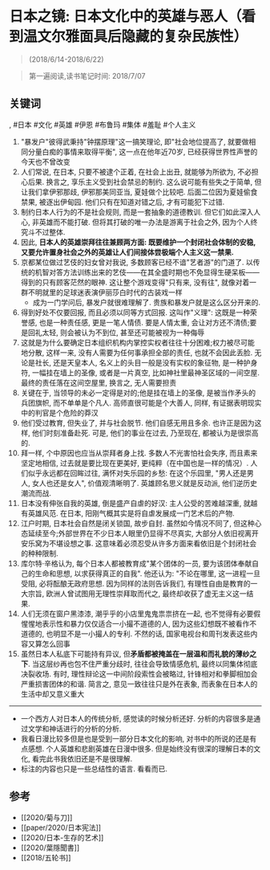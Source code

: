 # 日本之镜: 日本文化中的英雄与恶人（看到温文尔雅面具后隐藏的复杂民族性）

> (2018/6/14-2018/6/22)

> 第一遍阅读,读书笔记时间: 2018/7/07

## 关键词
, #日本 #文化 #英雄 #伊恩 #布鲁玛 #集体 #羞耻 #个人主义

1. "暴发户"彼得武秉持"钟摆原理"这一搞笑理论, 即"社会地位提高了, 就要做相同分量白痴的事情来取得平衡", 这一点在他年近70岁, 已经获得世界性声誉的今天也不曾改变
2. 人们常说, 在日本, 只要不被逮个正着, 在社会上出丑, 就能够为所欲为, 不必担心后果. 换言之, 享乐主义受到社会禁忌的制约. 这么说可能有些失之于简单, 但让我们拿伊邪那歧, 伊邪那美同亚当, 夏娃做个比较吧. 后面二位因为夏娃偷食禁果, 被逐出伊甸园. 他们只有在知道对错之后, 才有可能犯下过错.
3. 制约日本人行为的不是社会规则, 而是一套抽象的道德教训. 但它们如此深入人心, 非英雄而不能打破. 但将其打破的唯一办法是游离于社会之外, 因为个人终究斗不过整体.
4. 因此, **日本人的英雄崇拜往往兼顾两方面: 既要维护一个封闭社会体制的安稳, 又要允许置身社会之外的英雄让人们间接体尝极端个人主义这一禁果.**
5. 京都某位做过艺伎的妇女曾对我说, 多数顾客已经不谙"艺者游"的门道了. 以传统的机智对答方法训练出来的艺伎——在其全盛时期也不免显得生硬呆板——得到的只有顾客茫然的眼神. 这让整个游戏变得"只有来, 没有往", 就像对着一群不明就里的足球迷表演伊丽莎白时代的古装戏一样
    * 成为一门学问后, 暴发户就很难理解了. 贵族和暴发户就是这么区分开来的.
6. 得到好处不仅要回报, 而且必须以同等方式回报. 这叫作"义理": 这既是一种荣誉感, 也是一种责任感, 更是一笔人情债. 要是人情太重, 会让对方还不清债;要是回礼太轻, 则会被认为不到位, 甚至还可能被视为一种侮辱
7. 这就是为什么要确定日本组织机构内掌控实权者往往十分困难;权力被尽可能地分散, 这样一来, 没有人需要为任何事承担全部的责任, 也就不会因此丢脸. 无论是社长, 还是天皇本人, 名义上的头目一般是没有实权的象征物, 是一种护身符, 一幅挂在墙上的圣像, 或者是一片真空, 比如神社里最神圣区域的一间空屋. 最终的责任落在这间空屋里, 换言之, 无人需要担责
8. 关键在于, 当领导的未必一定得是对的;他是挂在墙上的圣像, 是被当作矛头的兵团旗帜, 而不单单是个凡人. 高师直很可能是个大善人, 同样, 有证据表明现实中的判官是个危险的莽汉
9. 他们受过教育, 但失业了, 并与社会脱节. 他们自感无用且多余. 也许正是因为这样, 他们时刻准备赴死. 可是, 他们的事业在过去, 乃至现在, 都被认为是很崇高的.
10. 拜一样, 个中原因也应当从崇拜者身上找. 多数人不光害怕社会失序, 而且素来坚定地相信, 过去就是要比现在更美好, 更纯粹（在中国也是一样的情况）. 人们似乎永远都在回眸过往, 满怀对失乐园的乡愁: 在这个乐园里, "男人还是男人, 女人也还是女人", 价值观清晰明了. 英雄顾名思义就是反动派, 他们逆历史潮流而战.
11. 日本没有伸张自我的英雄, 倒是盛产自虐的好汉: 主人公受的苦难越深重, 就越有英雄风范. 在日本, 阳刚气概其实是将自虐发展成一门艺术后的产物.
12. 江户时期, 日本社会自然是闭关锁国, 故步自封. 虽然如今情况不同了, 但这种心态延续至今;外部世界在不少日本人眼里仍显得不尽真实, 大部分人依旧视离开安乐窝为不堪设想之事. 这意味着必须忍受从许多方面来看依旧是个封闭社会的种种限制.
13. 库尔特·辛格认为, 每个日本人都被教育成"某个团体的一员, 要为该团体奉献自己的生命和思想, 以求获得真正的自我". 他还认为: "不论在哪里, 这一进程一旦受阻, 必将酝酿无政府思想. 因为同样的法则告诉我们, 有理性自由是教育的一大宗旨, 欧洲人曾试图用无理性崇拜取而代之, 最终却收获了虚无主义这一结果.
14. 人们无须在窗户黑漆漆, 潮乎乎的小店里鬼鬼祟祟挤在一起, 也不觉得有必要假惺惺地表示性和暴力仅仅适合一小撮不道德的人, 因为这些幻想既不被看作不道德的, 也明显不是一小撮人的专利. 不然的话, 国家电视台和周刊发表这些内容又算怎么回事
15. 虽然日本人私底下可能持有异议, 但**矛盾都被掩盖在一层温和而礼貌的薄纱之下**. 当这层纱再也包不住严重分歧时, 往往会导致情感危机, 最终以同集体彻底决裂收场. 有时, 理性辩论这一中间阶段索性会被略过, 针锋相对和拳脚相加会严重损害团体的和谐. 简言之, 意见一致往往只是外在表象, 而表象在日本人的生活中却又意义重大


----

* 一个西方人对日本人的传统分析, 感觉读的时候分析还好. 分析的内容很多是通过文学和神话进行的分析的分析.
* 我看日漫比较多但是也是受到一部分日本文化的影响, 对书中的所说的还是有点感想. 个人英雄和悲剧英雄在日漫中很多. 但是始终没有很深的理解日本的文化, 看完此书我依旧还是不是很理解.
* 标注的内容也只是一些总结性的语言. 看看而已.

## 参考

* [[2020/菊与刀]]
* [[paper/2020/日本宪法]]
* [[2020/日本-生存的艺术]]
* [[2020/葉隱聞書]]
* [[2018/五轮书]]
